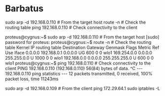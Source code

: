 # Barbatus

sudo arp -d 192.168.0.110  # From the target host
route -n  # Check the routing table
ping 192.168.0.110  # Check connectivity to the client

proteus@cygnus:~$ sudo arp -d 192.168.0.110  # From the target host
[sudo] password for proteus: 
proteus@cygnus:~$ route -n  # Check the routing table
Kernel IP routing table
Destination     Gateway         Genmask         Flags Metric Ref    Use Iface
0.0.0.0         192.168.0.1     0.0.0.0         UG    600    0        0 wlo1
169.254.0.0     0.0.0.0         255.255.0.0     U     1000   0        0 wlo1
192.168.0.0     0.0.0.0         255.255.255.0   U     600    0        0 wlo1
proteus@cygnus:~$ ping 192.168.0.110  # Check connectivity to the client
PING 192.168.0.110 (192.168.0.110) 56(84) bytes of data.
^C
--- 192.168.0.110 ping statistics ---
12 packets transmitted, 0 received, 100% packet loss, time 11243ms




sudo arp -d 192.168.0.109  # From the client
ping 172.29.64.1
sudo iptables -L
